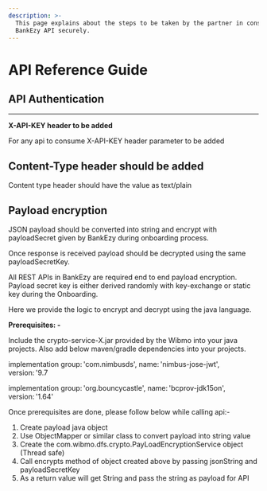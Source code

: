 ```yaml
---
description: >-
  This page explains about the steps to be taken by the partner in consuming the
  BankEzy API securely.
---
```


# API Reference Guide

## **API Authentication**

****

**X-API-KEY header to be added**&#x20;

For any api to consume X-API-KEY header parameter to be added&#x20;

## **Content-Type header should be added**&#x20;

&#x20;Content type header should have the value as text/plain&#x20;

## &#x20;Payload encryption &#x20;

JSON payload should be converted into string and encrypt with payloadSecret given by BankEzy during onboarding process.&#x20;

&#x20;Once response is received payload should be decrypted using the same payloadSecretKey.&#x20;

All REST APIs in BankEzy are required end to end payload encryption. Payload secret key is either derived randomly with key-exchange or static key during the Onboarding.&#x20;

Here we provide the logic to encrypt and decrypt using the java language.&#x20;

**Prerequisites: -**&#x20;

&#x20;Include the crypto-service-X.jar provided by the Wibmo into your java projects. Also add below maven/gradle dependencies into your projects.&#x20;

&#x20;implementation group: 'com.nimbusds', name: 'nimbus-jose-jwt', version: '9.7&#x20;

implementation group: 'org.bouncycastle', name: 'bcprov-jdk15on', version: '1.64'&#x20;

&#x20;Once prerequisites are done, please follow below while calling api:-&#x20;

1. Create payload java object &#x20;
2. Use ObjectMapper or similar class to convert payload into string value&#x20;
3. Create the com.wibmo.dfs.crypto.PayLoadEncryptionService  object (Thread safe)&#x20;
4. Call encrypts method of object created above by passing jsonString and payloadSecretKey &#x20;
5. As a return value will get String and pass the string as payload for API&#x20;

&#x20;
